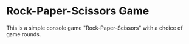 # Rock-Paper-Scissors Game
This is a simple console game "Rock-Paper-Scissors" with a choice of game rounds.
